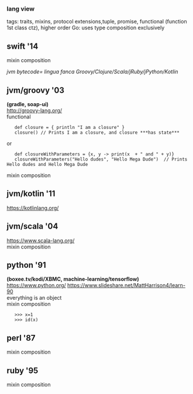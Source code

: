 
###  lang view

tags: traits, mixins, protocol extensions,tuple, promise, functional (function 1st class ctz), higher order
Go: uses type composition exclusively

## swift '14   
mixin composition   


_jvm bytecode= lingua fanca Groovy/Clojure/Scala/jRuby/jPython/Kotlin_

## jvm/groovy '03   
**(gradle, soap-ui)**  
 http://groovy-lang.org/     
 functional
~~~~ 
   def closure = { println "I am a closure" }
   closure() // Prints I am a closure, and closure ***has state***
~~~~   
or   
~~~~  
   def closureWithParameters = {x, y -> print(x  + " and " + y)}
   closureWithParameters("Hello dudes", "Hello Mega Dude")  // Prints Hello dudes and Hello Mega Dude
~~~~
mixin composition   

## jvm/kotlin '11    
 https://kotlinlang.org/ 

## jvm/scala '04      
 https://www.scala-lang.org/   
mixin composition   



## python '91   
**(boxee.tv/kodi/XBMC, machine-learning/tensorflow)**  
 https://www.python.org/ 
 https://www.slideshare.net/MattHarrison4/learn-90  
 everything is an object  
 mixin composition  
~~~~
   >>> x=1 
   >>> id(x)
~~~~

## perl '87  
mixin composition   
 
## ruby '95   
mixin composition   






